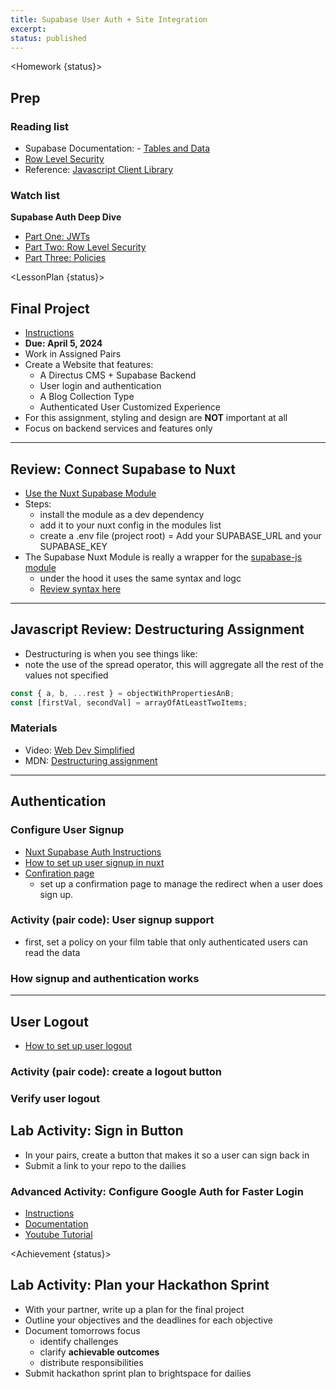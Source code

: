 ```yaml
---
title: Supabase User Auth + Site Integration
excerpt:
status: published
---
```


<script>
	import Homework from "$lib/components/Homework.svelte";
	import LessonPlan from "$lib/components/LessonPlan.svelte";
	import Achievement from "$lib/components/Achievement.svelte";
</script>

<Homework {status}>

<h2>Prep</h2>

### Reading list

- Supabase Documentation: - [Tables and Data](https://supabase.com/docs/guides/database/tables)
- [Row Level Security](https://supabase.com/docs/guides/auth/row-level-security)
- Reference: [Javascript Client Library](https://supabase.com/docs/reference/javascript/introduction)

### Watch list

**Supabase Auth Deep Dive**

- [Part One: JWTs](https://supabase.com/docs/learn/auth-deep-dive/auth-deep-dive-jwts)
- [Part Two: Row Level Security](https://supabase.com/docs/learn/auth-deep-dive/auth-row-level-security)
- [Part Three: Policies](https://supabase.com/docs/learn/auth-deep-dive/auth-policies)

</Homework>

<LessonPlan {status}>

<h2>Final Project</h2>

- [Instructions](/courses/cpnt-200/assessments/final-project)
- **Due: April 5, 2024**
- Work in Assigned Pairs
- Create a Website that features:
  - A Directus CMS + Supabase Backend
  - User login and authentication
  - A Blog Collection Type
  - Authenticated User Customized Experience
- For this assignment, styling and design are **NOT** important at all
- Focus on backend services and features only

---

<h2>Review: Connect Supabase to Nuxt</h2>

- [Use the Nuxt Supabase Module](https://supabase.nuxtjs.org/https://nuxt.com/modules/supabase)
- Steps:
  - install the module as a dev dependency
  - add it to your nuxt config in the modules list
  - create a .env file (project root)
    = Add your SUPABASE_URL and your SUPABASE_KEY
- The Supabase Nuxt Module is really a wrapper for the [supabase-js module](https://supabase.com/docs/reference/javascript/introduction)
  - under the hood it uses the same syntax and logc
  - [Review syntax here](https://supabase.com/docs/reference/javascript/select)

---

<h2> Javascript Review: Destructuring Assignment</h2>

- Destructuring is when you see things like:
- note the use of the spread operator, this will aggregate all the rest of the values not specified

```js
const { a, b, ...rest } = objectWithPropertiesAnB;
const [firstVal, secondVal] = arrayOfAtLeastTwoItems;
```

### Materials

- Video: [Web Dev Simplified](https://www.youtube.com/watch?v=NIq3qLaHCIs)
- MDN: [Destructuring assignment](https://developer.mozilla.org/en-US/docs/Web/JavaScript/Reference/Operators/Destructuring_assignment)

---

<h2>Authentication</h2>

### Configure User Signup

- [Nuxt Supabase Auth Instructions](https://supabase.nuxtjs.org/authentication)
- [How to set up user signup in nuxt](https://gist.github.com/ashx3s/9a728058cbb2e851a77f32af6ae52d9f)
- [Confiration page](https://supabase.nuxtjs.org/authentication#confirm-page-confirm)
  - set up a confirmation page to manage the redirect when a user does sign up.

### Activity (pair code): User signup support

- first, set a policy on your film table that only authenticated users can read the data

### How signup and authentication works

---

<h2>User Logout</h2>

- [How to set up user logout](https://gist.github.com/ashx3s/7cf9cc0a148ae578d00e1d36248df8c1)

### Activity (pair code): create a logout button

### Verify user logout

</LessonPlan>

<h2>Lab Activity: Sign in Button</h2>

- In your pairs, create a button that makes it so a user can sign back in
- Submit a link to your repo to the dailies

### Advanced Activity: Configure Google Auth for Faster Login

- [Instructions](https://gist.github.com/ashx3s/8376df75c3fccd78ad5449e49edef912)
- [Documentation](https://supabase.com/docs/guides/auth/social-login/auth-google)
- [Youtube Tutorial](https://www.youtube.com/watch?v=nvdXxgSTg58)

<Achievement {status}>

<h2>Lab Activity: Plan your Hackathon Sprint</h2>

- With your partner, write up a plan for the final project
- Outline your objectives and the deadlines for each objective
- Document tomorrows focus
  - identify challenges
  - clarify **achievable outcomes**
  - distribute responsibilities
- Submit hackathon sprint plan to brightspace for dailies

</Achievement>
